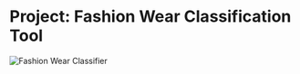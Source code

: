 # Project: Fashion Wear Classification Tool
![Fashion Wear Classifier](https://github.com/kunmukh/Interesting-Projects/blob/master/FashionWearClassifier.gif)

